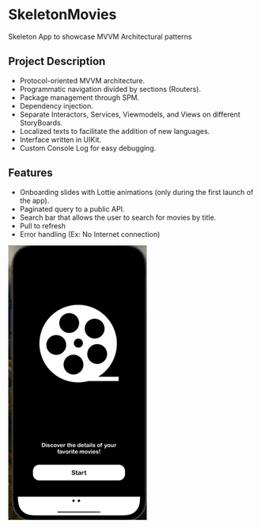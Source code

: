 # SkeletonMovies
Skeleton App to showcase MVVM Architectural patterns
## Project Description

- Protocol-oriented MVVM architecture.
- Programmatic navigation divided by sections (Routers).
- Package management through SPM.
- Dependency injection.
- Separate Interactors, Services, Viewmodels, and Views on different StoryBoards.
- Localized texts to facilitate the addition of new languages.
- Interface written in UIKit.
- Custom Console Log for easy debugging.

## Features 

- Onboarding slides with Lottie animations (only during the first launch of the app).
- Paginated query to a public API.
- Search bar that allows the user to search for movies by title.
- Pull to refresh
- Error handling (Ex: No Internet connection)


![](SkeletonMovies.gif)
